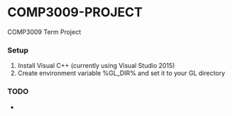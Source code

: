 # COMP3009-PROJECT
COMP3009 Term Project

### Setup
1. Install Visual C++ (currently using Visual Studio 2015)
2. Create environment variable %GL_DIR% and set it to your GL directory

### TODO
- 
